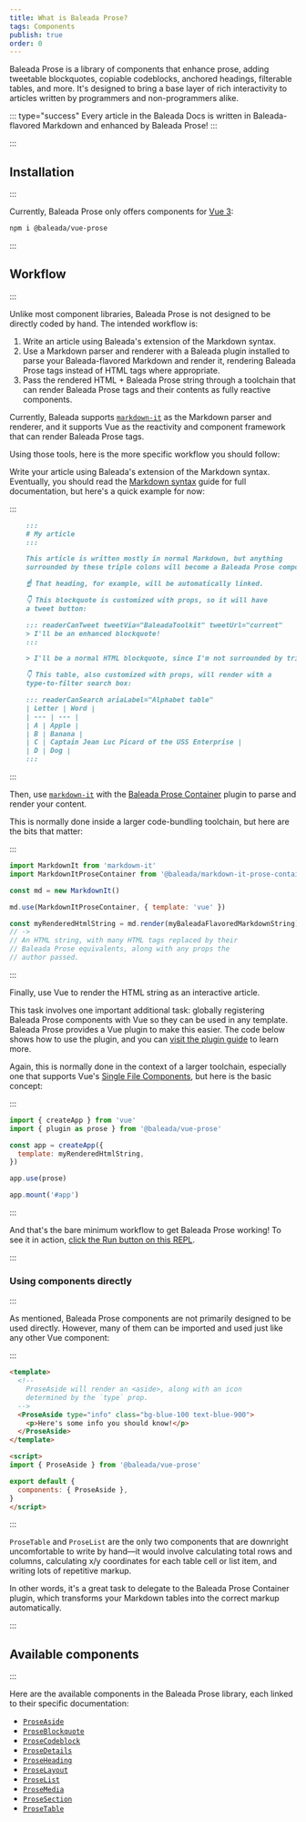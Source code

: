 ```yaml
---
title: What is Baleada Prose?
tags: Components
publish: true
order: 0
---
```


Baleada Prose is a library of components that enhance prose, adding tweetable blockquotes, copiable codeblocks, anchored headings, filterable tables, and more. It's designed to bring a base layer of rich interactivity to articles written by programmers and non-programmers alike.

::: type="success"
Every article in the Baleada Docs is written in Baleada-flavored Markdown and enhanced by Baleada Prose!
:::


:::
## Installation
:::

Currently, Baleada Prose only offers components for [Vue 3](https://v3.vuejs.org):

```bash
npm i @baleada/vue-prose
```


:::
## Workflow
:::

Unlike most component libraries, Baleada Prose is not designed to be directly coded by hand. The intended workflow is:
1. Write an article using Baleada's extension of the Markdown syntax.
2. Use a Markdown parser and renderer with a Baleada plugin installed to parse your Baleada-flavored Markdown and render it, rendering Baleada Prose tags instead of HTML tags where appropriate.
3. Pass the rendered HTML + Baleada Prose string through a toolchain that can render Baleada Prose tags and their contents as fully reactive components.

Currently, Baleada supports [`markdown-it`](https://markdown-it.github.io/) as the Markdown parser and renderer, and it supports Vue as the reactivity and component framework that can render Baleada Prose tags.

Using those tools, here is the more specific workflow you should follow:


Write your article using Baleada's extension of the Markdown syntax. Eventually, you should read the [Markdown syntax](/docs/prose/markdown-syntax) guide for full documentation, but here's a quick example for now:

:::
```md
    :::
    # My article
    :::

    This article is written mostly in normal Markdown, but anything
    surrounded by these triple colons will become a Baleada Prose component.

    ☝️ That heading, for example, will be automatically linked.

    👇 This blockquote is customized with props, so it will have
    a tweet button:

    ::: readerCanTweet tweetVia="BaleadaToolkit" tweetUrl="current"
    > I'll be an enhanced blockquote!
    :::

    > I'll be a normal HTML blockquote, since I'm not surrounded by triple colons.

    👇 This table, also customized with props, will render with a
    type-to-filter search box:

    ::: readerCanSearch ariaLabel="Alphabet table"
    | Letter | Word |
    | --- | --- |
    | A | Apple |
    | B | Banana |
    | C | Captain Jean Luc Picard of the USS Enterprise |
    | D | Dog |
    :::
```
:::

Then, use [`markdown-it`](https://markdown-it.github.io/) with the [Baleada Prose Container](/docs/prose-container) plugin to parse and render your content.

This is normally done inside a larger code-bundling toolchain, but here are the bits that matter:

:::
```js
import MarkdownIt from 'markdown-it'
import MarkdownItProseContainer from '@baleada/markdown-it-prose-container'

const md = new MarkdownIt()

md.use(MarkdownItProseContainer, { template: 'vue' })

const myRenderedHtmlString = md.render(myBaleadaFlavoredMarkdownString)
// ->
// An HTML string, with many HTML tags replaced by their
// Baleada Prose equivalents, along with any props the
// author passed.
```
:::

Finally, use Vue to render the HTML string as an interactive article.

This task involves one important additional task: globally registering Baleada Prose components with Vue so they can be used in any template. Baleada Prose provides a Vue plugin to make this easier. The code below shows how to use the plugin, and you can [visit the plugin guide](/docs/prose/plugin) to learn more.

Again, this is normally done in the context of a larger toolchain, especially one that supports Vue's [Single File Components](https://v3.vuejs.org/guide/single-file-component.html#introduction), but here is the basic concept:

:::
```js
import { createApp } from 'vue'
import { plugin as prose } from '@baleada/vue-prose'

const app = createApp({
  template: myRenderedHtmlString,
})

app.use(prose)

app.mount('#app')
```
:::

And that's the bare minimum workflow to get Baleada Prose working! To see it in action, [click the Run button on this REPL](https://repl.it/@AlexVipond/Baleada-Prose-Demo#src/entry.js).


:::
### Using components directly
:::

As mentioned, Baleada Prose components are not primarily designed to be used directly. However, many of them can be imported and used just like any other Vue component:

:::
```html
<template>
  <!--
    ProseAside will render an <aside>, along with an icon
    determined by the `type` prop.
  -->
  <ProseAside type="info" class="bg-blue-100 text-blue-900">
    <p>Here's some info you should know!</p>
  </ProseAside>
</template>

<script>
import { ProseAside } from '@baleada/vue-prose'

export default {
  components: { ProseAside },
}
</script>
```
:::

`ProseTable` and `ProseList` are the only two components that are downright uncomfortable to write by hand—it would involve calculating total rows and columns, calculating x/y coordinates for each table cell or list item, and writing lots of repetitive markup.

In other words, it's a great task to delegate to the Baleada Prose Container plugin, which transforms your Markdown tables into the correct markup automatically.


:::
## Available components
:::

Here are the available components in the Baleada Prose library, each linked to their specific documentation:
- [`ProseAside`](/docs/prose/components/aside)
- [`ProseBlockquote`](/docs/prose/components/blockquote)
- [`ProseCodeblock`](/docs/prose/components/codeblock)
- [`ProseDetails`](/docs/prose/components/details)
- [`ProseHeading`](/docs/prose/components/heading)
- [`ProseLayout`](/docs/prose/components/layout)
- [`ProseList`](/docs/prose/components/list)
- [`ProseMedia`](/docs/prose/components/media)
- [`ProseSection`](/docs/prose/components/section)
- [`ProseTable`](/docs/prose/components/table)
